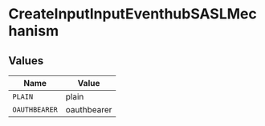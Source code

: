 # CreateInputInputEventhubSASLMechanism


## Values

| Name          | Value         |
| ------------- | ------------- |
| `PLAIN`       | plain         |
| `OAUTHBEARER` | oauthbearer   |
